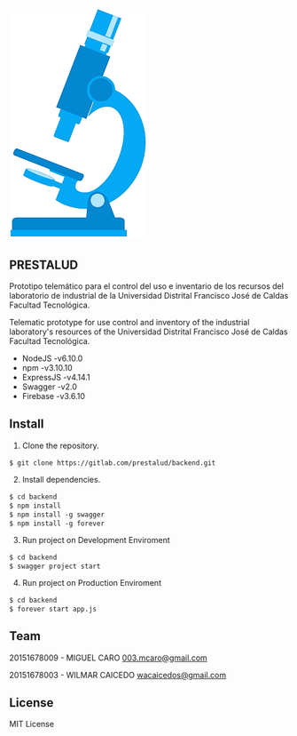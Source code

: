 # ![prestalud](media/LOGO.png)

## PRESTALUD
Prototipo telemático para el control del uso e inventario de los recursos del laboratorio de industrial de la Universidad Distrital Francisco José de Caldas Facultad Tecnológica.

Telematic prototype for use control and inventory of the industrial laboratory's resources of the Universidad Distrital Francisco José de Caldas Facultad Tecnológica.

* NodeJS -v6.10.0
* npm -v3.10.10
* ExpressJS -v4.14.1
* Swagger -v2.0
* Firebase -v3.6.10

## Install

1. Clone the repository.
```
$ git clone https://gitlab.com/prestalud/backend.git
```

2. Install dependencies.
```
$ cd backend
$ npm install
$ npm install -g swagger
$ npm install -g forever
```

3. Run project on Development Enviroment
```
$ cd backend
$ swagger project start
```

4. Run project on Production Enviroment
```
$ cd backend
$ forever start app.js
```

## Team
20151678009 - MIGUEL CARO <003.mcaro@gmail.com>

20151678003 - WILMAR CAICEDO <wacaicedos@gmail.com>

## License
MIT License